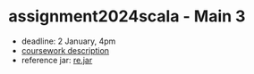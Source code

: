 # assignment2024scala - Main 3

* deadline: 2 January, 4pm
* [coursework description](https://nms.kcl.ac.uk/christian.urban/main_cw03.pdf)
* reference jar:
      [re.jar](https://nms.kcl.ac.uk/christian.urban/re.jar)

